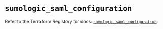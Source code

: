 # `sumologic_saml_configuration`

Refer to the Terraform Registory for docs: [`sumologic_saml_configuration`](https://www.terraform.io/docs/providers/sumologic/r/saml_configuration).
